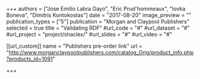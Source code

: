 +++
authors = ["Jose Emilio Labra Gayo", "Eric Prud'hommeaux", "Iovka Boneva", "Dimitris Kontokostas"]
date = "2017-08-20"
image_preview = ""
publication_types = ["5"]
publication = "Morgan and Claypool Publishers"
selected = true
title = "Validating RDF"
#url_code = "#"
#url_dataset = "#"
#url_project = "project/shaclex/"
#url_slides = "#"
#url_video = "#"

[[url_custom]]
name = "Publishers pre-order link"
url = "http://www.morganclaypoolpublishers.com/catalog_Orig/product_info.php?products_id=1091"

+++

